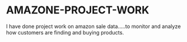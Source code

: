 # AMAZONE-PROJECT-WORK
I have done project work on amazon sale data.....to monitor and analyze how customers are finding and buying products.
